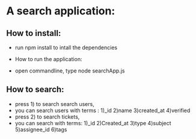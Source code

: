 # A search application:

## How to install:
* run npm install to intall the dependencies

* How to run the application:
* open commandline, type node searchApp.js

## How to search:
* press 1) to search search users,  
* you can search users with terms : 1)_id  2)name  3)created_at  4)verified
* press 2) to search tickets,
* you can search with terms: 1)_id  2)Created_at  3)type  4)subject  5)assignee_id  6)tags
